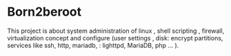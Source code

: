 # Born2beroot
This project is about system administration of linux , shell scripting , firewall, virtualization concept and configure (user settings , disk: encrypt partitions, services like ssh, http, mariadb, : lighttpd, MariaDB, php ... ).
